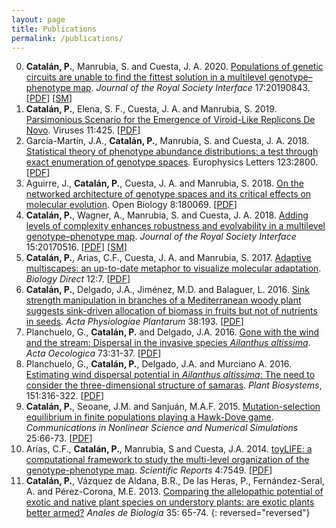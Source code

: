 ```yaml
---
layout: page
title: Publications
permalink: /publications/
---
```


0. **Catalán, P.**, Manrubia, S. and Cuesta, J. A. 2020. [Populations of genetic circuits are unable to find the fittest solution in a multilevel genotype–phenotype map](https://royalsocietypublishing.org/doi/10.1098/rsif.2019.0843). *Journal of the Royal Society Interface* 17:20190843. [[PDF](/papers/catalan2020_patterns.pdf)] [[SM](/papers/catalan2020_patterns_Supp.pdf)]
0. **Catalán, P.**, Elena, S. F., Cuesta,  J. A. and  Manrubia, S. 2019. [Parsimonious Scenario for the
  Emergence of Viroid-Like Replicons De Novo](https://www.mdpi.com/1999-4915/11/5/425/htm). Viruses
    11:425. [[PDF](/papers/catalan2019_parsimonius_emergence_viroids.pdf)]
0. García-Martín, J.A., **Catalán, P.**, Manrubia, S. and Cuesta, J. A. 2018. [Statistical theory of phenotype abundance distributions: a test through exact enumeration of genotype spaces](http://iopscience.iop.org/article/10.1209/0295-5075/123/28001). Europhysics Letters 123:2800. [[PDF](/papers/garciamartin2018_statistical_theory_phenotype_abundance.pdf)]
0. Aguirre, J., **Catalán, P.**, Cuesta, J. A. and Manrubia, S. 2018. [On the networked architecture of genotype spaces and its critical effects on molecular evolution](http://rsob.royalsocietypublishing.org/content/8/7/180069). Open Biology 8:180069. [[PDF](/papers/aguirre2018_networked_structure.pdf)]
0. **Catalán, P.**, Wagner, A., Manrubia, S. and Cuesta, J. A. 2018. [Adding levels of complexity enhances robustness and evolvability in a multilevel genotype–phenotype map](http://rsif.royalsocietypublishing.org/content/15/138/20170516). *Journal of the Royal Society Interface* 15:20170516. [[PDF](/papers/catalan2018_toyLIFE_complexity.pdf)] [[SM](/papers/catalan2018_toyLIFE_complexity_SM.pdf)]
0. **Catalán, P.**, Arias, C.F., Cuesta, J. A. and Manrubia, S. 2017. [Adaptive multiscapes: an up-to-date metaphor to visualize molecular adaptation](http://biologydirect.biomedcentral.com/articles/10.1186/s13062-017-0178-1). *Biology Direct* 12:7. [[PDF](/papers/catalan2017_adaptive_multiscapes.pdf)]
0. **Catalán, P.**, Delgado, J.A., Jiménez, M.D. and Balaguer, L. 2016. [Sink strength manipulation in branches of a Mediterranean woody plant suggests sink-driven allocation of biomass in fruits but not of nutrients in seeds](http://link.springer.com/article/10.1007/s11738-016-2220-9). *Acta Physiologiae Plantarum* 38:193. [[PDF](/papers/catalan2016_sink_strength.pdf)]
0.  Planchuelo, G., **Catalán, P.** and Delgado, J.A. 2016. [Gone with the wind and the stream: Dispersal in the invasive species
*Ailanthus altissima*](http://www.sciencedirect.com/science/article/pii/S1146609X16300443). *Acta Oecologica* 73:31-37. [[PDF](/papers/planchuelo2016_gone_with_the_wind.pdf)]
0.  Planchuelo, G., **Catalán, P.**, Delgado, J.A. and Murciano A. 2016. [Estimating wind dispersal potential in *Ailanthus altissima*: The need to consider the three-dimensional structure of samaras](http://www.tandfonline.com/doi/full/10.1080/11263504.2016.1174170). *Plant Biosystems*, 151:316-322. [[PDF](/papers/planchuelo2016_estimating_wind_dispersal_potential.pdf)]
0. **Catalán, P.**, Seoane, J.M. and Sanjuán, M.A.F. 2015. [Mutation-selection equilibrium in finite populations playing a Hawk-Dove game](http://www.sciencedirect.com/science/article/pii/S1007570415000246). *Communications  in  Nonlinear  Science  and  Numerical Simulations* 25:66-73. [[PDF](/papers/catalan2015_hawk_dove.pdf)]
0.  Arias, C.F., **Catalán, P.**, Manrubia, S and Cuesta, J.A. 2014. [toyLIFE: a computational framework to study the multi-level organization of the genotype-phenotype map](http://www.nature.com/articles/srep07549). *Scientific  Reports* 4:7549. [[PDF](/papers/arias2014_toylife.pdf)]
0. **Catalán, P.**,  Vázquez  de  Aldana,  B.R.,  De  las  Heras,  P.,  Fernández-Seral,  A.  and  Pérez-Corona, M.E. 2013. [Comparing  the  allelopathic  potential  of  exotic  and  native  plant  species  on  understory plants:  are exotic plants better armed?](https://www.um.es/analesdebiologia/numeros/35/PDF/35_2013_10.pdf) *Anales de Biología* 35:  65-74.
{: reversed="reversed"}
